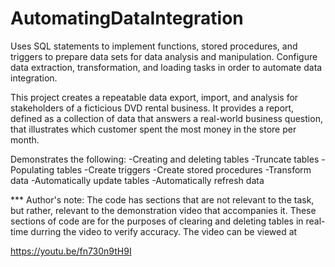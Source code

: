 # AutomatingDataIntegration

Uses SQL statements to  implement functions, stored procedures, and triggers to prepare data sets for data analysis and manipulation. Configure data extraction,
transformation, and loading tasks in order to automate data integration.


This project creates a repeatable data export, import, and analysis for stakeholders of a ficticious DVD rental business. It provides a report, defined as a collection
of data that answers a real-world business question, that illustrates which customer spent the most money in the store per month.

Demonstrates the following:
-Creating and deleting tables
-Truncate tables
-Populating tables
-Create triggers
-Create stored procedures
-Transform data
-Automatically update tables
-Automatically refresh data

*** Author's note: The code has sections that are not relevant to the task, but rather, relevant to the demonstration video that accompanies it. These sections
of code are for the purposes of clearing and deleting tables in real-time durring the video to verify accuracy. The video can be viewed at

https://youtu.be/fn730n9tH9I
